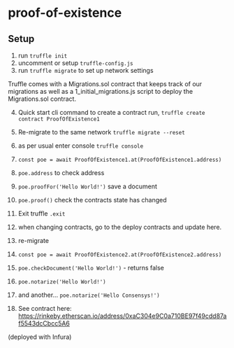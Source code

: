 # proof-of-existence

## Setup

1. run `truffle init`
2. uncomment or setup `truffle-config.js`
3. run `truffle migrate` to set up network settings

Truffle comes with a Migrations.sol contract that keeps track of our migrations as well as a 1_initial_migrations.js script to deploy the Migrations.sol contract.

4. Quick start cli command to create a contract run, `truffle create contract ProofOfExistence1`

5. Re-migrate to the same network `truffle migrate --reset`

6. as per usual enter console `truffle console`

7. `const poe = await ProofOfExistence1.at(ProofOfExistence1.address)`

8. `poe.address` to check address

9. `poe.proofFor('Hello World!')` save a document

10. `poe.proof()` check the contracts state has changed

11. Exit truffle `.exit`

12. when changing contracts, go to the deploy contracts and update here.

13. re-migrate

14. `const poe = await ProofOfExistence2.at(ProofOfExistence2.address)`

15. `poe.checkDocument('Hello World!')` - returns false

16. `poe.notarize('Hello World!')`

17. and another... `poe.notarize('Hello Consensys!')` 

18. See contract here: https://rinkeby.etherscan.io/address/0xaC304e9C0a710BE97f49cdd87af5543dcCbcc5A6

(deployed with Infura)











